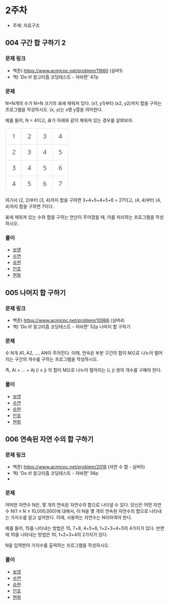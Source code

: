 # 2주차

- 주제: 자료구조

## 004 구간 합 구하기 2

### 문제 링크
- 백준) https://www.acmicpc.net/problem/11660 (실버1)
- 책) 'Do it! 알고리즘 코딩테스트 - 자바편' 47p 

### 문제
N×N개의 수가 N×N 크기의 표에 채워져 있다. (x1, y1)부터 (x2, y2)까지 합을 구하는 프로그램을 작성하시오. (x, y)는 x행 y열을 의미한다.

예를 들어, N = 4이고, 표가 아래와 같이 채워져 있는 경우를 살펴보자.

![img.png](img.png)

여기서 (2, 2)부터 (3, 4)까지 합을 구하면 3+4+5+4+5+6 = 27이고, (4, 4)부터 (4, 4)까지 합을 구하면 7이다.

표에 채워져 있는 수와 합을 구하는 연산이 주어졌을 때, 이를 처리하는 프로그램을 작성하시오.

### 풀이
  - [보영](./README.md)
  - [수연](../../풀이/수연/2주차/ex04.java)
  - [승현](../../풀이/승현/2주차/Ex04.java)
  - [인호](../../풀이/인호/2주차/Ex004.java)
  - [현화](../../풀이/현화/2주차/Main004.java)



## 005 나머지 합 구하기

### 문제 링크
- 백준) https://www.acmicpc.net/problem/10986 (실버4)
- 책) 'Do it! 알고리즘 코딩테스트 - 자바편' 52p 나머지 합 구하기

### 문제
수 N개 A1, A2, ..., AN이 주어진다. 이때, 연속된 부분 구간의 합이 M으로 나누어 떨어지는 구간의 개수를 구하는 프로그램을 작성하시오.

즉, Ai + ... + Aj (i ≤ j) 의 합이 M으로 나누어 떨어지는 (i, j) 쌍의 개수를 구해야 한다.

### 풀이
  - [보영](./README.md)
  - [수연](../../풀이/수연/2주차/ex05.java)
  - [승현](./README.md)
  - [인호](../../풀이/인호/2주차/Ex005.java)
  - [현화](../../풀이/현화/2주차/Main005.java)






## 006 연속된 자연 수의 합 구하기

### 문제 링크
- 백준) https://www.acmicpc.net/problem/2018 (자연 수 합 - 실버5)
- 책) 'Do it! 알고리즘 코딩테스트 - 자바편' 56p
- 
### 문제
어떠한 자연수 N은, 몇 개의 연속된 자연수의 합으로 나타낼 수 있다. 당신은 어떤 자연수 N(1 ≤ N ≤ 10,000,000)에 대해서, 이 N을 몇 개의 연속된 자연수의 합으로 나타내는 가지수를 알고 싶어한다. 이때, 사용하는 자연수는 N이하여야 한다.

예를 들어, 15를 나타내는 방법은 15, 7+8, 4+5+6, 1+2+3+4+5의 4가지가 있다. 반면에 10을 나타내는 방법은 10, 1+2+3+4의 2가지가 있다.

N을 입력받아 가지수를 출력하는 프로그램을 작성하시오.

### 풀이
  - [보영](./README.md)
  - [수연](../../풀이/수연/2주차/ex06.java)
  - [승현](../../풀이/승현/2주차/Ex06.java)
  - [인호](../../풀이/인호/2주차/Ex006.java)
  - [현화](../../풀이/현화/2주차/Main006.java)
